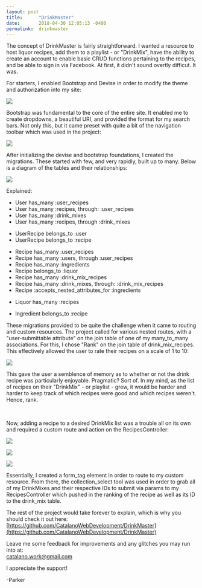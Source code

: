 ```yaml
---
layout: post
title:      "DrinkMaster"
date:       2018-04-30 12:05:13 -0400
permalink:  drinkmaster
---
```



The concept of DrinkMaster is fairly straightforward.  I wanted a resource to host liquor recipes, add them to a playlist - or "DrinkMix", have the ability to create an account to enable basic CRUD functions pertaining to the recipes, and be able to sign in via Facebook. At first, it didn't sound overtly difficut. It was. 

For starters, I enabled Bootstrap and Devise in order to modify the theme and authorization into my site:

![](https://i.imgur.com/cE2hHac.png)

Bootstrap was fundamental to the core of the entire site. It enabled me to create dropdowns, a beautiful URI, and provided the format for my search bars. Not only this, but it came preset with quite a bit of the navigation toolbar which was used in the project:

![](https://i.imgur.com/GoaTvTw.png)

After initializing the devise and bootstrap foundations, I created the migrations. These started with few, and very rapidly, built up to many. Below is a diagram of the tables and their relationships: 

![](https://i.imgur.com/BspfrB9.png)

Explained:

<ul>
<li>User has_many :user_recipes</li>
<li>User has_many :recipes, through: :user_recipes</li>
<li>User has_many :drink_mixes</li>
<li>User has_many :recipes, through :drink_mixes</li>
</ul>

<ul>
<li>UserRecipe belongs_to :user</li>
<li>UserRecipe belongs_to :recipe</li>
</ul>

<ul>
<li>Recipe has_many :user_recipes</li>
<li>Recipe has_many :users, through :user_recipes</li>
<li>Recipe has_many :ingredients</li>
<li>Recipe belongs_to :liquor</li>
<li>Recipe has_many :drink_mix_recipes</li>
<li>Recipe has_many :drink_mixes, through: :drink_mix_recipes</li>
<li>Recipe :accepts_nested_attributes_for :ingredients</li>
</ul>

<ul>
<li>Liquor has_many :recipes</li>
</ul>

<ul>
<li>Ingredient belongs_to :recipe</li>
</ul>



These migrations provided to be quite the challenge when it came to routing and custom resources. The project called for various nested routes, with a "user-submittable attribute" on the join table of one of my many_to_many associations. For this, I chose "Rank" on the join table of drink_mix_recipes. This effectively allowed the user to rate their recipes on a scale of 1 to 10: 

![](https://i.imgur.com/qpw45sT.png)

This gave the user a semblence of memory as to whether or not the drink recipe was particularly enjoyable. Pragmatic? Sort of. In my mind, as the list of recipes on their "DrinkMix" - or playlist - grew, it would be harder and harder to keep track of which recipes were good and which recipes weren't. Hence, rank. 

<br>

Now, adding a recipe to a desired DrinkMix list was a trouble all on its own and required a custom route and action on the RecipesController: 

![](https://i.imgur.com/HHSiE6c.png)

![](https://i.imgur.com/EsDkPyJ.png)

![](https://i.imgur.com/rvDpiA4.png)

Essentially, I created a form_tag element in order to route to my custom resource. From there, the collection_select tool was used in order to grab all of my DrinkMixes and their respective IDs to submit via params to my RecipesController which pushed in the ranking of the recipe as well as its ID to the drink_mix table. 

The rest of the project would take forever to explain, which is why you should check it out here:
[https://github.com/CatalanoWebDevelopment/DrinkMaster](https://github.com/CatalanoWebDevelopment/DrinkMaster) <br>

Leave me some feedback for improvements and any glitches you may run into at: <br>
catalano.work@gmail.com <br>

I appreciate the support! <br>

-Parker







